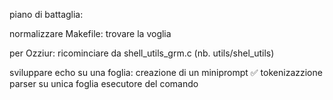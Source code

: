piano di battaglia: 

normalizzare Makefile:
	trovare la voglia

per Ozziur: ricominciare da shell_utils_grm.c (nb. utils/shel_utils)

sviluppare echo su una foglia:
	creazione di un miniprompt ✅
	tokenizazzione
	parser su unica foglia
	esecutore del comando
